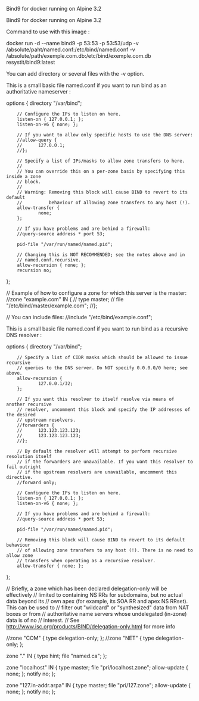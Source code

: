 Bind9 for docker running on Alpine 3.2

Bind9 for docker running on Alpine 3.2

Command to use with this image :

docker run -d --name bind9 -p 53:53 -p 53:53/udp -v /absolute/paht/named.conf:/etc/bind/named.conf -v /absolute/path/exemple.com.db:/etc/bind/exemple.com.db resystit/bind9:latest

You can add directory or several files with the -v option.

This is a small basic file named.conf if you want to run bind as an
authoritative nameserver :

options {
        directory "/var/bind";

        // Configure the IPs to listen on here.
        listen-on { 127.0.0.1; };
        listen-on-v6 { none; };

        // If you want to allow only specific hosts to use the DNS server:
        //allow-query {
        //      127.0.0.1;
        //};

        // Specify a list of IPs/masks to allow zone transfers to here.
        //
        // You can override this on a per-zone basis by specifying this inside a zone
        // block.
        //
        // Warning: Removing this block will cause BIND to revert to its default
        //          behaviour of allowing zone transfers to any host (!).
        allow-transfer {
                none;
        };

        // If you have problems and are behind a firewall:
        //query-source address * port 53;

        pid-file "/var/run/named/named.pid";

        // Changing this is NOT RECOMMENDED; see the notes above and in
        // named.conf.recursive.
        allow-recursion { none; };
        recursion no;
};

// Example of how to configure a zone for which this server is the master:
//zone "example.com" IN {
//      type master;
//      file "/etc/bind/master/example.com";
//};

// You can include files:
//include "/etc/bind/example.conf";

This is a small basic file named.conf if you want to run bind as a
recursive DNS resolver :

options {
        directory "/var/bind";

        // Specify a list of CIDR masks which should be allowed to issue recursive
        // queries to the DNS server. Do NOT specify 0.0.0.0/0 here; see above.
        allow-recursion {
                127.0.0.1/32;
        };

        // If you want this resolver to itself resolve via means of another recursive
        // resolver, uncomment this block and specify the IP addresses of the desired
        // upstream resolvers.
        //forwarders {
        //      123.123.123.123;
        //      123.123.123.123;
        //};

        // By default the resolver will attempt to perform recursive resolution itself
        // if the forwarders are unavailable. If you want this resolver to fail outright
        // if the upstream resolvers are unavailable, uncomment this directive.
        //forward only;

        // Configure the IPs to listen on here.
        listen-on { 127.0.0.1; };
        listen-on-v6 { none; };

        // If you have problems and are behind a firewall:
        //query-source address * port 53;

        pid-file "/var/run/named/named.pid";

        // Removing this block will cause BIND to revert to its default behaviour
        // of allowing zone transfers to any host (!). There is no need to allow zone
        // transfers when operating as a recursive resolver.
        allow-transfer { none; };
};

// Briefly, a zone which has been declared delegation-only will be effectively
// limited to containing NS RRs for subdomains, but no actual data beyond its
// own apex (for example, its SOA RR and apex NS RRset). This can be used to
// filter out "wildcard" or "synthesized" data from NAT boxes or from
// authoritative name servers whose undelegated (in-zone) data is of no
// interest.
// See http://www.isc.org/products/BIND/delegation-only.html for more info

//zone "COM" { type delegation-only; };
//zone "NET" { type delegation-only; };

zone "." IN {
        type hint;
        file "named.ca";
};

zone "localhost" IN {
        type master;
        file "pri/localhost.zone";
        allow-update { none; };
        notify no;
};

zone "127.in-addr.arpa" IN {
        type master;
        file "pri/127.zone";
        allow-update { none; };
        notify no;
};

